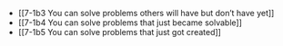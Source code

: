 - [[7-1b3 You can solve problems others will have but don’t have yet]]
- [[7-1b4 You can solve problems that just became solvable]]
- [[7-1b5 You can solve problems that just got created]]
